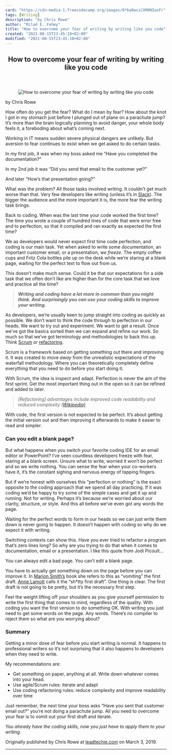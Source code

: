 ```yaml
---
card: "https://cdn-media-1.freecodecamp.org/images/0*ka0wsiCXM0NIaoFr"
tags: [Writing]
description: "by Chris Rowe"
author: "Milad E. Fahmy"
title: "How to overcome your fear of writing by writing like you code"
created: "2021-08-15T23:45:18+02:00"
modified: "2021-08-15T23:45:18+02:00"
---
```

<div class="site-wrapper">
<main id="site-main" class="site-main outer">
<div class="inner">
<article class="post-full post tag-writing tag-coding tag-fear-of-failure tag-tech tag-self-improvement ">
<header class="post-full-header">
<h1 class="post-full-title">How to overcome your fear of writing by writing like you code</h1>
</header>
<figure class="post-full-image">
<picture>
<source media="(max-width: 700px)" sizes="1px" srcset="data:image/gif;base64,R0lGODlhAQABAIAAAAAAAP///yH5BAEAAAAALAAAAAABAAEAAAIBRAA7 1w">
<source media="(min-width: 701px)" sizes="(max-width: 800px) 400px,
(max-width: 1170px) 700px,
1400px" srcset="https://cdn-media-1.freecodecamp.org/images/0*ka0wsiCXM0NIaoFr 300w,
https://cdn-media-1.freecodecamp.org/images/0*ka0wsiCXM0NIaoFr 600w,
https://cdn-media-1.freecodecamp.org/images/0*ka0wsiCXM0NIaoFr 1000w,
https://cdn-media-1.freecodecamp.org/images/0*ka0wsiCXM0NIaoFr 2000w">
<img onerror="this.style.display='none'" src="https://cdn-media-1.freecodecamp.org/images/0*ka0wsiCXM0NIaoFr" alt="How to overcome your fear of writing by writing like you code">
</picture>
</figure>
<section class="post-full-content">
<div class="post-content medium-migrated-article">
<p>by Chris Rowe</p><p>How often do you get the fear? What do I mean by fear? How about the knot I got in my stomach just before I plunged out of plane on a parachute jump? It’s more than the brain logically planning to avoid danger, your whole body feels it, a foreboding about what’s coming next.</p><p>Working in IT means sudden severe physical dangers are unlikely. But aversion to fear continues to exist when we get asked to do certain tasks.</p><p>In my first job, it was when my boss asked me “Have you completed the documentation?”</p><p>In my 2nd job it was “Did you send that email to the customer yet?”</p><p>And later “How’s that presentation going?”</p><p>What was the problem? All those tasks involved writing. It couldn’t get much worse than that. Very few developers like writing (unless it’s in <a href="https://slack.com/">Slack</a>). The bigger the audience and the more important it is, the more fear the writing task brings.</p><p>Back to coding. When was the last time your code worked the first time? The time you wrote a couple of hundred lines of code that were error free and to perfection, so that it compiled and ran exactly as expected the first time?</p><p>We as developers would never expect first time code perfection, and coding is our main task. Yet when asked to write some documentation, an important customer email, or a presentation, <em><em>we freeze</em></em>. The empty coffee cups and Fritz Cola bottles pile up on the desk while we’re staring at a blank page, waiting for the perfect text to flow out from us.</p><p>This doesn’t make much sense. Could it be that our expectations for a side task that we often don’t like are higher than for the core task that we love and practice all the time?</p><blockquote><em><em><strong><strong><em>Writing and coding have a lot more in common than you might think. And surprisingly you can use your coding skills to improve your writing.</em></strong></strong></em></em></blockquote><p>As developers, we’re usually keen to jump straight into coding as quickly as possible. We don’t want to think the code through to perfection in our heads. We want to try out and experiment. We want to get a result. Once we’ve got the basics sorted then we can expand and refine our work. So much so that we’ve got terminology and methodologies to back this up. Think <a href="https://en.wikipedia.org/wiki/Scrum_(software_development)">Scrum</a> or <a href="https://en.wikipedia.org/wiki/Code_refactoring">refactoring</a>.</p><p>Scrum is a framework based on getting something out there and improving it. It was created to move <em><em>away</em></em> from the unrealistic expectations of the waterfall methodology. Where you can theoretically completely define everything that you need to do before you start doing it.</p><p>With Scrum, the idea is inspect and adapt. Perfection is never the aim of the first sprint. Get the most important thing out in the open so it can be refined and added to later.</p><blockquote><em>[Refactoring] advantages include improved code readability and reduced complexity (</em><a href="https://en.wikipedia.org/wiki/Code_refactoring"><em>Wikipedia)</em></a></blockquote><p>With code, the first version is not expected to be perfect. It’s about getting the initial version out and then improving it afterwards to make it easier to read and simpler.</p><h3 id="can-you-edit-a-blank-page">Can you edit a blank page?</h3><p>But what happens when you switch your favorite coding IDE for an email editor or PowerPoint? I’ve seen countless developers freeze with fear, staring at a blank screen. Unsure what to write, worried it won’t be perfect and so we write nothing. You can sense the fear when your co-workers have it, it’s the constant sighing and nervous energy of tapping fingers.</p><p>But if we’re honest with ourselves this “perfection or nothing” is the exact opposite to the coding approach that we spend all day practicing. If it was coding we’d be happy to try some of the simple cases and get it up and running. Not for writing. Perhaps it’s because we’re worried about our clarity, structure, or style. And this all before we’ve even got any words the page.</p><p>Waiting for the perfect words to form in our heads so we can just write them down is never going to happen. It doesn’t happen with coding so why do we expect it with writing.</p><p>Switching contexts can show this. Have you ever tried to refactor a program that’s zero lines long? So why are you trying to do that when it comes to documentation, email or a presentation. I like this quote from Jodi Picoult…</p><p>You can always edit a bad page. You can’t edit a blank page.</p><p>You have to actually get something down on the page before you can improve it. In <a href="https://www.amazon.com/Memoir-Project-Thoroughly-Non-Standardized-Writing/dp/0446584843/">Marion Smith’s</a> book she refers to this as “vomiting” the first draft. <a href="https://twitter.com/annelamott/status/428594956572192768?lang=en">Anne Lamott</a> calls it the “sh*tty first draft”. One thing is clear. The first draft is not going to be pretty, but it’s the necessary first step.</p><p>Feel the weight lifting off your shoulders as you give yourself permission to write the first thing that comes to mind, regardless of the quality. With coding you want the first version to do something OK. With writing you just need to get some words on the page. Any words. There’s no compiler to reject them so what are you worrying about?</p><h3 id="summary">Summary</h3><p>Getting a minor dose of fear before you start writing is normal. It happens to professional writers so it’s not surprising that it also happens to developers when they need to write.</p><p>My recommendations are:</p><ul><li>Get something on paper, anything at all. Write down whatever comes into your head.</li><li>Use agile/Scrum rules: iterate and adapt</li><li>Use coding refactoring rules: reduce complexity and improve readability over time</li></ul><p>Just remember, the next time your boss asks “Have you sent that customer email out?” you’re not doing a parachute jump. All you need to overcome your fear is to vomit out your first draft and iterate.</p><p><em><em>You already have the coding skills, now you just have to apply them to your writing.</em></em></p><p>Originally published by Chris Rowe at <a href="https://leadtechie.com/2019/03/03/overcome-fear-by-writing-like-you-code/">leadtechie.com</a> on March 3, 2019.</p>
</div>
<hr>
</section>
</article>
</div>
</main>
</div>
<!-- Google Tag Manager (noscript) -->
<!-- End Google Tag Manager (noscript) -->
